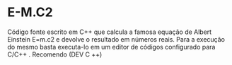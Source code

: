 # E-M.C2
Código fonte escrito em C++ que calcula a famosa equação de Albert Einstein E=m.c2 e devolve o resultado em  números reais.
Para a execução do mesmo basta executa-lo em um editor de códigos configurado para C/C++ . Recomendo (DEV C ++)
